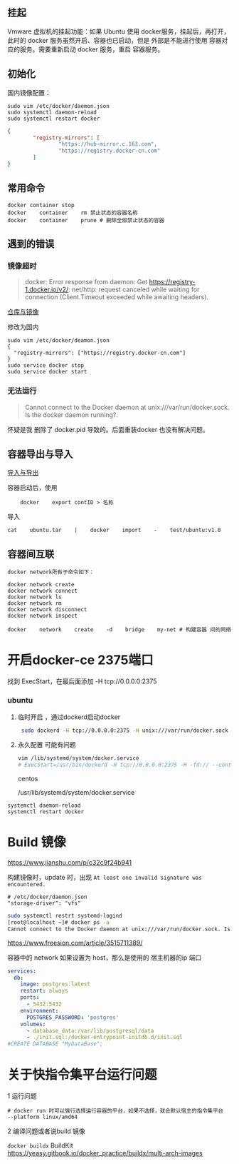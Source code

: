 ## 挂起

Vmware 虚拟机的挂起功能：如果 Ubuntu 使用 docker服务，挂起后，再打开，此时的 docker 服务虽然开启、容器也已启动，但是 外部是不能进行使用 容器对应的服务。需要重新启动 docker 服务，重启 容器服务。

## 初始化

国内镜像配置：

```shell
sudo vim /etc/docker/daemon.json
sudo systemctl daemon-reload
sudo systemctl restart docker
```

```json
{
        "registry-mirrors": [
                "https://hub-mirror.c.163.com",
                "https://registry.docker-cn.com"
        ]
}
```

## 常用命令

```shell
docker container stop
docker    container    rm 禁止状态的容器名称
docker    container    prune # 删除全部禁止状态的容器
```

## 遇到的错误

### 镜像超时

> docker: Error response from daemon: Get https://registry-1.docker.io/v2/: net/http: request canceled while waiting for connection (Client.Timeout exceeded while awaiting headers).

[仓库与镜像](https://www.cnblogs.com/jpfss/p/11277615.html)

修改为国内

```shell
sudo vim /etc/docker/deamon.json
{
  "registry-mirrors": ["https://registry.docker-cn.com"]
}
sudo service docker stop
sudo service docker start
```

### 无法运行

> Cannot connect to the Docker daemon at unix:///var/run/docker.sock. Is the docker daemon running?.

怀疑是我 删除了 docker.pid 导致的。后面重装docker 也没有解决问题。

## 容器导出与导入

[导入与导出](https://blog.csdn.net/lovelong8808/article/details/80447458)

容器启动后，使用

```shell
    docker    export contID > 名称
```

导入

```shell
cat    ubuntu.tar    |    docker    import    -    test/ubuntu:v1.0
```

## 容器间互联

```shell
docker network所有子命令如下：

docker network create
docker network connect
docker network ls
docker network rm
docker network disconnect
docker network inspect

docker    network    create    -d    bridge    my-net # 构建容器 间的网络
```

# 开启docker-ce 2375端口

找到 ExecStart，在最后面添加 -H tcp://0.0.0.0:2375

### ubuntu

1. 临时开启 ，通过dockerd启动docker 
   
   ```bash
    sudo dockerd -H tcp://0.0.0.0:2375 -H unix:///var/run/docker.sock &
   ```

2. 永久配置 可能有问题
   
   ```bash
   vim /lib/systemd/system/docker.service
   # ExecStart=/usr/bin/dockerd -H tcp://0.0.0.0:2375 -H -fd:// --containerd=/run/containerd/containerd.sock
   ```
   
   centos
   
   /usr/lib/systemd/system/docker.service 

```shell
systemctl daemon-reload
systemctl restart docker
```

# Build 镜像

https://www.jianshu.com/p/c32c9f24b941

构建镜像时，update 时，出现 `At least one invalid signature was encountered.`

```
# /etc/docker/daemon.json
"storage-driver": "vfs"
```

```bash
sudo systemctl restrt systemd-logind
[root@localhost ~]# docker ps -a 
Cannot connect to the Docker daemon at unix:///var/run/docker.sock. Is the docker daemon running?
```

https://www.freesion.com/article/3515711389/

容器中的 network 如果设置为 host，那么是使用的 宿主机器的ip 端口

```yml
services:
  db:
    image: postgres:latest
    restart: always
    ports:
      - 5432:5432
    environment:
      POSTGRES_PASSWORD: 'postgres'
    volumes:
      - database_data:/var/lib/postgresql/data
      - ./init.sql:/docker-entrypoint-initdb.d/init.sql
#CREATE DATABASE "MyDataBase";
```

# 关于快指令集平台运行问题

1 运行问题

```shell
# docker run 时可以强行选择运行容器的平台，如果不选择，就会默认宿主的指令集平台
--platform linux/amd64
```

2 编译问题或者说build 镜像

`docker buildx` BuildKit
https://yeasy.gitbook.io/docker_practice/buildx/multi-arch-images